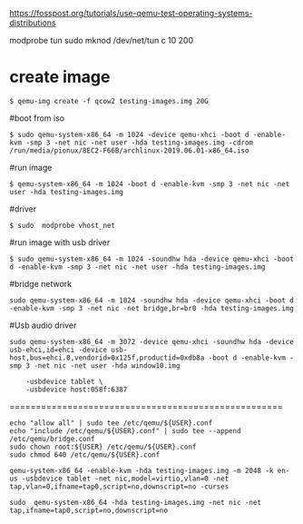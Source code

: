 https://fosspost.org/tutorials/use-qemu-test-operating-systems-distributions

modprobe tun
sudo mknod /dev/net/tun c 10 200
# create image
```
$ qemu-img create -f qcow2 testing-images.img 20G
```
#boot from iso
```
$ sudo qemu-system-x86_64 -m 1024 -device qemu-xhci -boot d -enable-kvm -smp 3 -net nic -net user -hda testing-images.img -cdrom /run/media/pionux/8EC2-F66B/archlinux-2019.06.01-x86_64.iso
```
#run image
```
$ qemu-system-x86_64 -m 1024 -boot d -enable-kvm -smp 3 -net nic -net user -hda testing-images.img
```
#driver
```
$ sudo  modprobe vhost_net
```
#run image with usb driver
```
$ sudo qemu-system-x86_64 -m 1024 -soundhw hda -device qemu-xhci -boot d -enable-kvm -smp 3 -net nic -net user -hda testing-images.img
```

#bridge network
```
sudo qemu-system-x86_64 -m 1024 -soundhw hda -device qemu-xhci -boot d -enable-kvm -smp 3 -net nic -net bridge,br=br0 -hda testing-images.img
```
#Usb audio driver 
```
sudo qemu-system-x86_64 -m 3072 -device qemu-xhci -soundhw hda -device usb-ehci,id=ehci -device usb-host,bus=ehci.0,vendorid=0x125f,productid=0xdb8a -boot d -enable-kvm -smp 3 -net nic -net user -hda window10.img

    -usbdevice tablet \
    -usbdevice host:058f:6387
```
====================================================
```
echo "allow all" | sudo tee /etc/qemu/${USER}.conf
echo "include /etc/qemu/${USER}.conf" | sudo tee --append /etc/qemu/bridge.conf
sudo chown root:${USER} /etc/qemu/${USER}.conf
sudo chmod 640 /etc/qemu/${USER}.conf
```

```
qemu-system-x86_64 -enable-kvm -hda testing-images.img -m 2048 -k en-us -usbdevice tablet -net nic,model=virtio,vlan=0 -net tap,vlan=0,ifname=tap0,script=no,downscript=no -curses
```
```
sudo  qemu-system-x86_64 -hda testing-images.img -net nic -net tap,ifname=tap0,script=no,downscript=no
```
